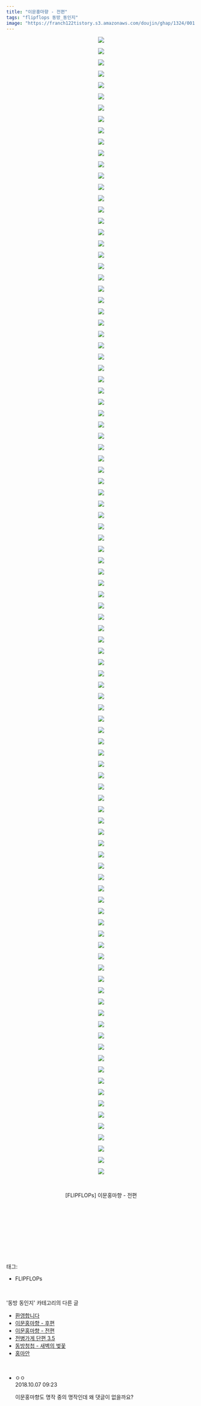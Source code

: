 ```yaml
---
title: "이문홍마향 - 전편"
tags: "flipflops 동방_동인지"
image: "https://franch122tistory.s3.amazonaws.com/doujin/ghap/1324/001.jpg"
---
```

<div class="article">
<p style="text-align: center; clear: none; float: none;"><img src="{{ site.imgserver8 }}/ghap/1324/001.jpg"/></p>
<p style="text-align: center; clear: none; float: none;"><img src="{{ site.imgserver8 }}/ghap/1324/002.jpg"/></p>
<p style="text-align: center; clear: none; float: none;"><img src="{{ site.imgserver8 }}/ghap/1324/003.jpg"/></p>
<p style="text-align: center; clear: none; float: none;"><img src="{{ site.imgserver8 }}/ghap/1324/004.jpg"/></p>
<p style="text-align: center; clear: none; float: none;"><img src="{{ site.imgserver8 }}/ghap/1324/005.jpg"/></p>
<p style="text-align: center; clear: none; float: none;"><img src="{{ site.imgserver8 }}/ghap/1324/006.jpg"/></p>
<p style="text-align: center; clear: none; float: none;"><img src="{{ site.imgserver8 }}/ghap/1324/007.jpg"/></p>
<p style="text-align: center; clear: none; float: none;"><img src="{{ site.imgserver8 }}/ghap/1324/008.jpg"/></p>
<p style="text-align: center; clear: none; float: none;"><img src="{{ site.imgserver8 }}/ghap/1324/009.jpg"/></p>
<p style="text-align: center; clear: none; float: none;"><img src="{{ site.imgserver8 }}/ghap/1324/010.jpg"/></p>
<p style="text-align: center; clear: none; float: none;"><img src="{{ site.imgserver8 }}/ghap/1324/011.jpg"/></p>
<p style="text-align: center; clear: none; float: none;"><img src="{{ site.imgserver8 }}/ghap/1324/012.jpg"/></p>
<p style="text-align: center; clear: none; float: none;"><img src="{{ site.imgserver8 }}/ghap/1324/013.jpg"/></p>
<p style="text-align: center; clear: none; float: none;"><img src="{{ site.imgserver8 }}/ghap/1324/014.jpg"/></p>
<p style="text-align: center; clear: none; float: none;"><img src="{{ site.imgserver8 }}/ghap/1324/015.jpg"/></p>
<p style="text-align: center; clear: none; float: none;"><img src="{{ site.imgserver8 }}/ghap/1324/016.jpg"/></p>
<p style="text-align: center; clear: none; float: none;"><img src="{{ site.imgserver8 }}/ghap/1324/017.jpg"/></p>
<p style="text-align: center; clear: none; float: none;"><img src="{{ site.imgserver8 }}/ghap/1324/018.jpg"/></p>
<p style="text-align: center; clear: none; float: none;"><img src="{{ site.imgserver8 }}/ghap/1324/019.jpg"/></p>
<p style="text-align: center; clear: none; float: none;"><img src="{{ site.imgserver8 }}/ghap/1324/020.jpg"/></p>
<p style="text-align: center; clear: none; float: none;"><img src="{{ site.imgserver8 }}/ghap/1324/021.jpg"/></p>
<p style="text-align: center; clear: none; float: none;"><img src="{{ site.imgserver8 }}/ghap/1324/022.jpg"/></p>
<p style="text-align: center; clear: none; float: none;"><img src="{{ site.imgserver8 }}/ghap/1324/023.jpg"/></p>
<p style="text-align: center; clear: none; float: none;"><img src="{{ site.imgserver8 }}/ghap/1324/024.jpg"/></p>
<p style="text-align: center; clear: none; float: none;"><img src="{{ site.imgserver8 }}/ghap/1324/025.jpg"/></p>
<p style="text-align: center; clear: none; float: none;"><img src="{{ site.imgserver8 }}/ghap/1324/026.jpg"/></p>
<p style="text-align: center; clear: none; float: none;"><img src="{{ site.imgserver8 }}/ghap/1324/027.jpg"/></p>
<p style="text-align: center; clear: none; float: none;"><img src="{{ site.imgserver8 }}/ghap/1324/028.jpg"/></p>
<p style="text-align: center; clear: none; float: none;"><img src="{{ site.imgserver8 }}/ghap/1324/029.jpg"/></p>
<p style="text-align: center; clear: none; float: none;"><img src="{{ site.imgserver8 }}/ghap/1324/030.jpg"/></p>
<p style="text-align: center; clear: none; float: none;"><img src="{{ site.imgserver8 }}/ghap/1324/031.jpg"/></p>
<p style="text-align: center; clear: none; float: none;"><img src="{{ site.imgserver8 }}/ghap/1324/032.jpg"/></p>
<p style="text-align: center; clear: none; float: none;"><img src="{{ site.imgserver8 }}/ghap/1324/033.jpg"/></p>
<p style="text-align: center; clear: none; float: none;"><img src="{{ site.imgserver8 }}/ghap/1324/034.jpg"/></p>
<p style="text-align: center; clear: none; float: none;"><img src="{{ site.imgserver8 }}/ghap/1324/035.jpg"/></p>
<p style="text-align: center; clear: none; float: none;"><img src="{{ site.imgserver8 }}/ghap/1324/036.jpg"/></p>
<p style="text-align: center; clear: none; float: none;"><img src="{{ site.imgserver8 }}/ghap/1324/037.jpg"/></p>
<p style="text-align: center; clear: none; float: none;"><img src="{{ site.imgserver8 }}/ghap/1324/038.jpg"/></p>
<p style="text-align: center; clear: none; float: none;"><img src="{{ site.imgserver8 }}/ghap/1324/039.jpg"/></p>
<p style="text-align: center; clear: none; float: none;"><img src="{{ site.imgserver8 }}/ghap/1324/040.jpg"/></p>
<p style="text-align: center; clear: none; float: none;"><img src="{{ site.imgserver8 }}/ghap/1324/041.jpg"/></p>
<p style="text-align: center; clear: none; float: none;"><img src="{{ site.imgserver8 }}/ghap/1324/042.jpg"/></p>
<p style="text-align: center; clear: none; float: none;"><img src="{{ site.imgserver8 }}/ghap/1324/043.jpg"/></p>
<p style="text-align: center; clear: none; float: none;"><img src="{{ site.imgserver8 }}/ghap/1324/044.jpg"/></p>
<p style="text-align: center; clear: none; float: none;"><img src="{{ site.imgserver8 }}/ghap/1324/045.jpg"/></p>
<p style="text-align: center; clear: none; float: none;"><img src="{{ site.imgserver8 }}/ghap/1324/046.jpg"/></p>
<p style="text-align: center; clear: none; float: none;"><img src="{{ site.imgserver8 }}/ghap/1324/047.jpg"/></p>
<p style="text-align: center; clear: none; float: none;"><img src="{{ site.imgserver8 }}/ghap/1324/048.jpg"/></p>
<p style="text-align: center; clear: none; float: none;"><img src="{{ site.imgserver8 }}/ghap/1324/049.jpg"/></p>
<p style="text-align: center; clear: none; float: none;"><img src="{{ site.imgserver8 }}/ghap/1324/050.jpg"/></p>
<p style="text-align: center; clear: none; float: none;"><img src="{{ site.imgserver8 }}/ghap/1324/051.jpg"/></p>
<p style="text-align: center; clear: none; float: none;"><img src="{{ site.imgserver8 }}/ghap/1324/052.jpg"/></p>
<p style="text-align: center; clear: none; float: none;"><img src="{{ site.imgserver8 }}/ghap/1324/053.jpg"/></p>
<p style="text-align: center; clear: none; float: none;"><img src="{{ site.imgserver8 }}/ghap/1324/054.jpg"/></p>
<p style="text-align: center; clear: none; float: none;"><img src="{{ site.imgserver8 }}/ghap/1324/055.jpg"/></p>
<p style="text-align: center; clear: none; float: none;"><img src="{{ site.imgserver8 }}/ghap/1324/056.jpg"/></p>
<p style="text-align: center; clear: none; float: none;"><img src="{{ site.imgserver8 }}/ghap/1324/057.jpg"/></p>
<p style="text-align: center; clear: none; float: none;"><img src="{{ site.imgserver8 }}/ghap/1324/058.jpg"/></p>
<p style="text-align: center; clear: none; float: none;"><img src="{{ site.imgserver8 }}/ghap/1324/059.jpg"/></p>
<p style="text-align: center; clear: none; float: none;"><img src="{{ site.imgserver8 }}/ghap/1324/060.jpg"/></p>
<p style="text-align: center; clear: none; float: none;"><img src="{{ site.imgserver8 }}/ghap/1324/061.jpg"/></p>
<p style="text-align: center; clear: none; float: none;"><img src="{{ site.imgserver8 }}/ghap/1324/062.jpg"/></p>
<p style="text-align: center; clear: none; float: none;"><img src="{{ site.imgserver8 }}/ghap/1324/063.jpg"/></p>
<p style="text-align: center; clear: none; float: none;"><img src="{{ site.imgserver8 }}/ghap/1324/064.jpg"/></p>
<p style="text-align: center; clear: none; float: none;"><img src="{{ site.imgserver8 }}/ghap/1324/065.jpg"/></p>
<p style="text-align: center; clear: none; float: none;"><img src="{{ site.imgserver8 }}/ghap/1324/066.jpg"/></p>
<p style="text-align: center; clear: none; float: none;"><img src="{{ site.imgserver8 }}/ghap/1324/067.jpg"/></p>
<p style="text-align: center; clear: none; float: none;"><img src="{{ site.imgserver8 }}/ghap/1324/068.jpg"/></p>
<p style="text-align: center; clear: none; float: none;"><img src="{{ site.imgserver8 }}/ghap/1324/069.jpg"/></p>
<p style="text-align: center; clear: none; float: none;"><img src="{{ site.imgserver8 }}/ghap/1324/070.jpg"/></p>
<p style="text-align: center; clear: none; float: none;"><img src="{{ site.imgserver8 }}/ghap/1324/071.jpg"/></p>
<p style="text-align: center; clear: none; float: none;"><img src="{{ site.imgserver8 }}/ghap/1324/072.jpg"/></p>
<p style="text-align: center; clear: none; float: none;"><img src="{{ site.imgserver8 }}/ghap/1324/073.jpg"/></p>
<p style="text-align: center; clear: none; float: none;"><img src="{{ site.imgserver8 }}/ghap/1324/074.jpg"/></p>
<p style="text-align: center; clear: none; float: none;"><img src="{{ site.imgserver8 }}/ghap/1324/075.jpg"/></p>
<p style="text-align: center; clear: none; float: none;"><img src="{{ site.imgserver8 }}/ghap/1324/076.jpg"/></p>
<p style="text-align: center; clear: none; float: none;"><img src="{{ site.imgserver8 }}/ghap/1324/077.jpg"/></p>
<p style="text-align: center; clear: none; float: none;"><img src="{{ site.imgserver8 }}/ghap/1324/078.jpg"/></p>
<p style="text-align: center; clear: none; float: none;"><img src="{{ site.imgserver8 }}/ghap/1324/079.jpg"/></p>
<p style="text-align: center; clear: none; float: none;"><img src="{{ site.imgserver8 }}/ghap/1324/080.jpg"/></p>
<p style="text-align: center; clear: none; float: none;"><img src="{{ site.imgserver8 }}/ghap/1324/081.jpg"/></p>
<p style="text-align: center; clear: none; float: none;"><img src="{{ site.imgserver8 }}/ghap/1324/082.jpg"/></p>
<p style="text-align: center; clear: none; float: none;"><img src="{{ site.imgserver8 }}/ghap/1324/083.jpg"/></p>
<p style="text-align: center; clear: none; float: none;"><img src="{{ site.imgserver8 }}/ghap/1324/084.jpg"/></p>
<p style="text-align: center; clear: none; float: none;"><img src="{{ site.imgserver8 }}/ghap/1324/085.jpg"/></p>
<p style="text-align: center; clear: none; float: none;"><img src="{{ site.imgserver8 }}/ghap/1324/086.jpg"/></p>
<p style="text-align: center; clear: none; float: none;"><img src="{{ site.imgserver8 }}/ghap/1324/087.jpg"/></p>
<p style="text-align: center; clear: none; float: none;"><img src="{{ site.imgserver8 }}/ghap/1324/088.jpg"/></p>
<p style="text-align: center; clear: none; float: none;"><img src="{{ site.imgserver8 }}/ghap/1324/089.jpg"/></p>
<p style="text-align: center; clear: none; float: none;"><img src="{{ site.imgserver8 }}/ghap/1324/090.jpg"/></p>
<p style="text-align: center; clear: none; float: none;"><img src="{{ site.imgserver8 }}/ghap/1324/091.jpg"/></p>
<p style="text-align: center; clear: none; float: none;"><img src="{{ site.imgserver8 }}/ghap/1324/092.jpg"/></p>
<p style="text-align: center; clear: none; float: none;"><img src="{{ site.imgserver8 }}/ghap/1324/093.jpg"/></p>
<p style="text-align: center; clear: none; float: none;"><img src="{{ site.imgserver8 }}/ghap/1324/094.jpg"/></p>
<p style="text-align: center; clear: none; float: none;"><img src="{{ site.imgserver8 }}/ghap/1324/095.jpg"/></p>
<p style="text-align: center; clear: none; float: none;"><img src="{{ site.imgserver8 }}/ghap/1324/096.jpg"/></p>
<p style="text-align: center; clear: none; float: none;"><img src="{{ site.imgserver8 }}/ghap/1324/097.jpg"/></p>
<p style="text-align: center; clear: none; float: none;"><img src="{{ site.imgserver8 }}/ghap/1324/098.jpg"/></p>
<p style="text-align: center; clear: none; float: none;"><img src="{{ site.imgserver8 }}/ghap/1324/099.jpg"/></p>
<p style="text-align: center; clear: none; float: none;"><img src="{{ site.imgserver8 }}/ghap/1324/100.jpg"/></p>
<p style="text-align: center; clear: none; float: none;"><img src="{{ site.imgserver8 }}/ghap/1324/101.jpg"/></p>
<p style="text-align: center; clear: none; float: none;"><br/></p>
<p style="text-align: center; clear: none; float: none;">[FLIPFLOPs] 이문홍마향 - 전편</p>
<p style="text-align: center; clear: none; float: none;"><br/></p>
<p style="text-align: center; clear: none; float: none;"><br/></p>
<p style="text-align: center; clear: none; float: none;"><br/></p>
<p><br/></p>
</div><br/>
<div class="tagTrail">
<p>태그: </p>
<ul>
<li>FLIPFLOPs</li>
</ul>
</div><br/>
<div class="another">
<p>'동방 동인지' 카테고리의 다른 글</p>
<ul>
<li><a href="/ghap_1326">환영합니다</a></li>
<li><a href="/ghap_1325">이문홍마향 - 후편</a></li>
<li><a href="/ghap_1324">이문홍마향 - 전편</a></li>
<li><a href="/ghap_1322">전병가게 단편 3.5</a></li>
<li><a href="/ghap_1321">동방청첩 - 새벽의 벚꽃</a></li>
<li><a href="/ghap_1320">홍마안</a></li>
</ul>
</div><br/>
<div class="cb_module cb_fluid">
<div class="cb_wrt cb_profile">
<div class="comment">
<ul>
<li class="cb_thumb_off" id="comment15347338">
<div class="cb_comment_area">
<div class="cb_info_area">
<div class="cb_section">
<span class="cb_nick_name">ㅇㅇ</span>
</div>
<div class="cb_section">
<span class="cb_date">2018.10.07 09:23 </span>
</div>
</div>
<div class="cb_dsc_comment">
<p class="cb_dsc">
											이문홍마향도 명작 중의 명작인데 왜 댓글이 없을까요?
										</p>
</div>
</div></li>
</ul>
</div>
</div><!-- commentList close -->
</div><br/>
